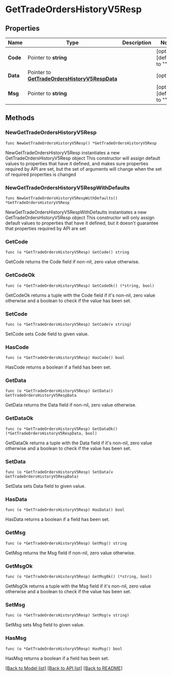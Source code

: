 # GetTradeOrdersHistoryV5Resp

## Properties

Name | Type | Description | Notes
------------ | ------------- | ------------- | -------------
**Code** | Pointer to **string** |  | [optional] [default to ""]
**Data** | Pointer to [**GetTradeOrdersHistoryV5RespData**](GetTradeOrdersHistoryV5RespData.md) |  | [optional] 
**Msg** | Pointer to **string** |  | [optional] [default to ""]

## Methods

### NewGetTradeOrdersHistoryV5Resp

`func NewGetTradeOrdersHistoryV5Resp() *GetTradeOrdersHistoryV5Resp`

NewGetTradeOrdersHistoryV5Resp instantiates a new GetTradeOrdersHistoryV5Resp object
This constructor will assign default values to properties that have it defined,
and makes sure properties required by API are set, but the set of arguments
will change when the set of required properties is changed

### NewGetTradeOrdersHistoryV5RespWithDefaults

`func NewGetTradeOrdersHistoryV5RespWithDefaults() *GetTradeOrdersHistoryV5Resp`

NewGetTradeOrdersHistoryV5RespWithDefaults instantiates a new GetTradeOrdersHistoryV5Resp object
This constructor will only assign default values to properties that have it defined,
but it doesn't guarantee that properties required by API are set

### GetCode

`func (o *GetTradeOrdersHistoryV5Resp) GetCode() string`

GetCode returns the Code field if non-nil, zero value otherwise.

### GetCodeOk

`func (o *GetTradeOrdersHistoryV5Resp) GetCodeOk() (*string, bool)`

GetCodeOk returns a tuple with the Code field if it's non-nil, zero value otherwise
and a boolean to check if the value has been set.

### SetCode

`func (o *GetTradeOrdersHistoryV5Resp) SetCode(v string)`

SetCode sets Code field to given value.

### HasCode

`func (o *GetTradeOrdersHistoryV5Resp) HasCode() bool`

HasCode returns a boolean if a field has been set.

### GetData

`func (o *GetTradeOrdersHistoryV5Resp) GetData() GetTradeOrdersHistoryV5RespData`

GetData returns the Data field if non-nil, zero value otherwise.

### GetDataOk

`func (o *GetTradeOrdersHistoryV5Resp) GetDataOk() (*GetTradeOrdersHistoryV5RespData, bool)`

GetDataOk returns a tuple with the Data field if it's non-nil, zero value otherwise
and a boolean to check if the value has been set.

### SetData

`func (o *GetTradeOrdersHistoryV5Resp) SetData(v GetTradeOrdersHistoryV5RespData)`

SetData sets Data field to given value.

### HasData

`func (o *GetTradeOrdersHistoryV5Resp) HasData() bool`

HasData returns a boolean if a field has been set.

### GetMsg

`func (o *GetTradeOrdersHistoryV5Resp) GetMsg() string`

GetMsg returns the Msg field if non-nil, zero value otherwise.

### GetMsgOk

`func (o *GetTradeOrdersHistoryV5Resp) GetMsgOk() (*string, bool)`

GetMsgOk returns a tuple with the Msg field if it's non-nil, zero value otherwise
and a boolean to check if the value has been set.

### SetMsg

`func (o *GetTradeOrdersHistoryV5Resp) SetMsg(v string)`

SetMsg sets Msg field to given value.

### HasMsg

`func (o *GetTradeOrdersHistoryV5Resp) HasMsg() bool`

HasMsg returns a boolean if a field has been set.


[[Back to Model list]](../README.md#documentation-for-models) [[Back to API list]](../README.md#documentation-for-api-endpoints) [[Back to README]](../README.md)


